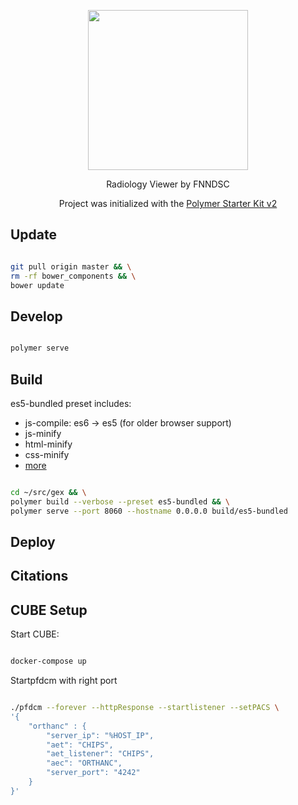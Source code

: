 
<p align="center"><img width="256px" src ="https://user-images.githubusercontent.com/214063/32576569-9cf89f9a-c4d7-11e7-9bd8-9fe838ed2915.png" /></p>

<p align="center">
Radiology Viewer by FNNDSC
</p>

<p align="center">
Project was initialized with the <a href="https://github.com/PolymerElements/polymer-starter-kit">Polymer Starter Kit v2</a>
</p>

## Update

``` bash

git pull origin master && \
rm -rf bower_components && \
bower update

```

## Develop

``` bash

polymer serve

```

## Build

es5-bundled preset includes:

* js-compile: es6 -> es5 (for older browser support)
* js-minify
* html-minify
* css-minify
* [more](https://www.polymer-project.org/1.0/docs/tools/polymer-cli)

``` bash

cd ~/src/gex && \
polymer build --verbose --preset es5-bundled && \
polymer serve --port 8060 --hostname 0.0.0.0 build/es5-bundled

```

## Deploy

## Citations

## CUBE Setup

Start CUBE:

``` bash

docker-compose up

```

Startpfdcm with right port

``` bash

./pfdcm --forever --httpResponse --startlistener --setPACS \
'{
    "orthanc" : {
        "server_ip": "%HOST_IP",
        "aet": "CHIPS",
        "aet_listener": "CHIPS",
        "aec": "ORTHANC",
        "server_port": "4242"
    }
}'

```
